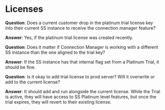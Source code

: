 [title]: #	"Licenses"
[tags]: #	"faq,license,trial,key,ss"
[priority]: #	"603"
# Licenses

**Question**: Does a current customer drop in the platinum trial license key into their current SS instance to receive the connection manager feature?

**Answer**: Yes, if the platinum trial license was created recently.

 

**Question**: Does it matter if Connection Manager is working with a different SS instance than the one aligned to the trial key?

**Answer**: If the SS instance has that internal flag set from a Platinum Trial, it should be fine.



**Question**: Is it okay to add trial license to prod server? Will it overwrite or add to the current license?

**Answer**: It should add and run alongside the current license. While the Trial is active, they will have access to SS Platinum level features, but once the trial expires, they will revert to their existing license.